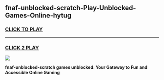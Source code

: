 
## fnaf-unblocked-scratch-Play-Unblocked-Games-Online-hytug
<h3>
<a href="https://premium76.site?title=fnaf-unblocked-scratch&ref=25A">CLICK TO PLAY</a></h3>
<hr>

<h3>
<a href="https://premium76.site?title=fnaf-unblocked-scratch&ref=25A">CLICK 2 PLAY</a>
  
</h3>

<a href="https://premium76.site?title=fnaf-unblocked-scratch&ref=25A"><img src="https://clearcache.store/games.png"></a>


**fnaf-unblocked-scratch games unblocked: Your Gateway to Fun and Accessible Online Gaming**
